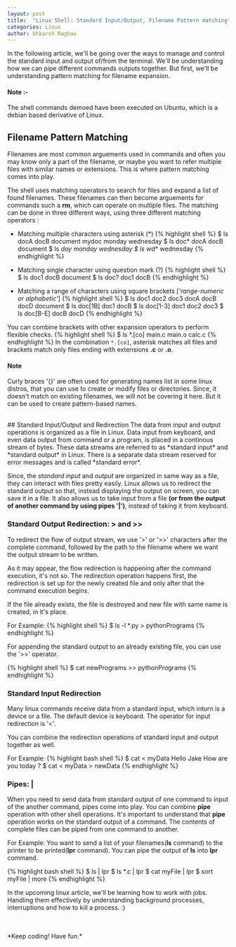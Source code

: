 ```yaml
---
layout: post
title:  "Linux Shell: Standard Input/Output, Filename Pattern matching"
categories: Linux
author: Utkarsh Raghav
---
```

In the following article, we'll be going over the ways to manage and control the standard input and output of/from the terminal. We'll be understanding how we can pipe different commands outputs together. But first, we'll be understanding pattern matching for filename expansion.

#### Note :-<br>
The shell commands demoed have been executed on Ubuntu, which is a debian based derivative of Linux.

## Filename Pattern Matching
Filenames are most common arguements used in commands and often you may know only a part of the filename, or maybe you want to refer multiple files with similar names or extensions. This is where pattern matching comes into play.

The shell uses matching operators to search for files and expand a list of found filenames. These filenames can then become arguements for commands such a **rm**, which can operate on multiple files.
The matching can be done in three different ways, using three different matching operators :

- Matching multiple characters using asterisk (\*)
{% highlight shell %}
$ ls
docA docB document mydoc monday wednesday
$ ls doc*
docA docB document
$ ls *day
monday wednesday
$ ls w*d*
wednesday
{% endhighlight %}

- Matching single character using question mark (?)
{% highlight shell %}
$ ls
doc1 docB document
$ ls doc?
doc1 docB
{% endhighlight %}

- Matching a range of characters using square brackets [*'range-numeric or alphabetic'*]
{% highlight shell %}
$ ls
doc1 doc2 doc3 docA docB docD document
$ ls doc[1B]
doc1 docB
$ ls doc[1-3]
doc1 doc2 doc3
$ ls doc[B-E]
docB docD
{% endhighlight %}

You can combine brackets with other expansion operators to perform flexible checks.
{% highlight shell %}
$ ls *.[co]
main.c main.o calc.c
{% endhighlight %}
In the combination `*.[co]`, asterisk matches all files and brackets match only files ending with extensions **.c** or **.o**.

#### Note
Curly braces '{}' are often used for generating names list in some linux distros, that you can use to create or modify files or directories. Since, it doesn't match on existing filenames, we will not be covering it here. But it can be used to create pattern-based names.

<br/>
## Standard Input/Output and Redirection
The data from input and output operations is organized as a file in Linux. Data input from keyboard, and even data output from command or a program, is placed in a continous stream of bytes. These data streams are referred to as *standard input* and *standard output* in Linux. There is a separate data stream reserved for error messages and is called *standard error*.

Since, the *standard input* and *output* are organized in same way as a file, they can interact with files pretty easily. Linux allows us to redirect the standard output so that, instead displaying the output on screen, you can save it in a file.
It also allows us to take input from a file **(or from the output of another command by using pipes '|')**, instead of taking it from keyboard.


### Standard Output Redirection: > and >>
To redirect the flow of output stream, we use '>' or '>>' characters after the complete command, followed by the path to the filename where we want the output stream to be written.

As it may appear, the flow redirection is happening after the command execution, it's not so. The redirection operation happens first, the redirection is set up for the newly created file and only after that the command execution begins.

If the file already exists, the file is destroyed and new file with same name is created, in it's place.

For Example:
{% highlight shell %}
$ ls -l *.py > pythonPrograms
{% endhighlight %}

For appending the standard output to an already existing file, you can use the '>>' operator.

{% highlight shell %}
$ cat newPrograms >> pythonPrograms
{% endhighlight %}

### Standard Input Redirection
Many linux commands receive data from a standard input, which inturn is a device or a file. The default device is keyboard.
The operator for input redirection is '<'.

You can combine the redirection operations of standard input and output together as well.

For Example:
{% highlight bash shell %}
$ cat < myData
Hello Jake
How are you today ?
$ cat < myData > newData
{% endhighlight %}

### Pipes: |
When you need to send data from standard output of one command to input of the another command, pipes come into play.
You can combine **pipe** operation with other shell operations. It's important to understand that **pipe** operation works on the standard output of a command. The contents of complete files can be piped from one command to another.

For Example: You want to send a list of your filenames(**ls** command) to the printer to be printed(**lpr** command).
You can pipe the output of **ls** into **lpr** command.

{% highlight bash shell %}
$ ls | lpr
$ ls *.c | lpr
$ cat myFile | lpr
$ sort myFile | more
{% endhighlight %}

In the upcoming linux article, we'll be learning how to work with jobs. Handling them effectively by understanding background processes, interruptions and how to kill a process. :)


<br/>
<br/>
*Keep coding! Have fun.*
